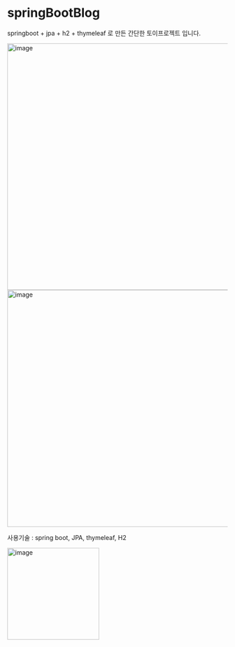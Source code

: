 # springBootBlog
springboot + jpa + h2 + thymeleaf 로 만든 간단한 토이프로젝트 입니다.

<img width="564" alt="image" src="https://user-images.githubusercontent.com/93498749/184575474-75df5e53-9e50-4a24-abba-e9015266fd84.png">
<img width="542" alt="image" src="https://user-images.githubusercontent.com/93498749/184575528-71da97be-7630-4e78-a2ed-0c8b516505e2.png">


사용기술 : spring boot, JPA, thymeleaf, H2

<img width="210" alt="image" src="https://user-images.githubusercontent.com/93498749/184575566-9e124af8-4ebb-41b6-8c79-a22273388f2f.png">
